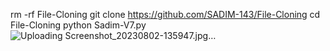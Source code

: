 rm -rf File-Cloning
git clone https://github.com/SADIM-143/File-Cloning
cd File-Cloning
python Sadim-V7.py
![Uploading Screenshot_20230802-135947.jpg…]()
